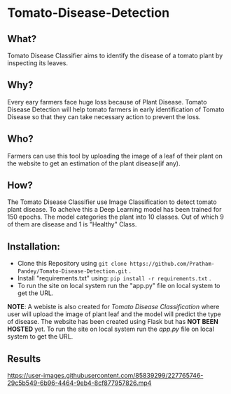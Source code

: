 # Tomato-Disease-Detection

## What? 
Tomato Disease Classifier aims to identify the disease of a tomato plant by inspecting its leaves. 

## Why?
Every eary farmers face huge loss because of Plant Disease. Tomato Disease Detection will help tomato farmers in early identification of Tomato Disease so that they can take necessary action to prevent the loss.

## Who?
Farmers can use this tool by uploading the image of a leaf of their plant on the website to get an estimation of the plant disease(if any).

## How?
The Tomato Disease Classifier use Image Classification to detect tomato plant disease. To acheive this a Deep Learning model has been trained for 150 epochs. The model categories the plant into 10 classes. Out of which 9 of them are disease and 1 is "Healthy" Class.



## Installation:
* Clone this Repository using ``` git clone https://github.com/Pratham-Pandey/Tomato-Disease-Detection.git ``` .
* Install "requirements.txt" using: ``` pip install -r requirements.txt ``` .
* To run the site on local system run the "app.py" file on local system to get the URL.

**NOTE**: A webiste is also created for *Tomato Disease Classification* where user will upload the image of plant leaf and the model will predict the type of disease. The website has been created using Flask but has **NOT BEEN HOSTED** yet. To run the site on local system run the *app.py* file on local system to get the URL.    

## Results
https://user-images.githubusercontent.com/85839299/227765746-29c5b549-6b96-4464-9eb4-8cf877957826.mp4

